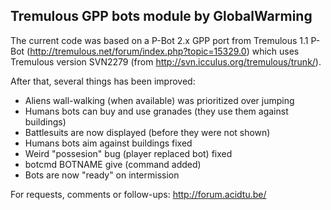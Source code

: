 Tremulous GPP bots module by GlobalWarming
------------------------------------------

The current code was based on a P-Bot 2.x GPP port from Tremulous 1.1 P-Bot (http://tremulous.net/forum/index.php?topic=15329.0) which uses Tremulous version SVN2279 (from http://svn.icculus.org/tremulous/trunk/).

After that, several things has been improved:

* Aliens wall-walking (when available) was prioritized over jumping
* Humans bots can buy and use granades (they use them against buildings)
* Battlesuits are now displayed (before they were not shown)
* Humans bots aim against buildings fixed
* Weird "possesion" bug (player replaced bot) fixed
* botcmd BOTNAME give (command added)
* Bots are now "ready" on intermission

For requests, comments or follow-ups: 
http://forum.acidtu.be/
